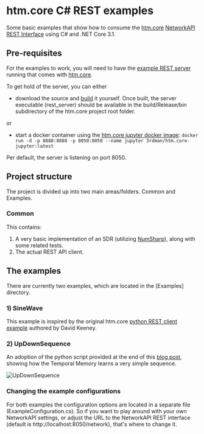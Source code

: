 # htm.core C# REST examples

Some basic examples that show how to consume the [htm.core](https://github.com/htm-community/htm.core) [NetworkAPI REST Interface](https://github.com/htm-community/htm.core/blob/master/docs/NetworkAPI_REST.md) using C# and .NET Core 3.1.

## Pre-requisites

For the examples to work, you will need to have the [example REST server](https://github.com/htm-community/htm.core/tree/master/src/examples/rest) running that comes with [htm.core](https://github.com/htm-community/htm).

To get hold of the server, you can either

- download the source and [build](https://github.com/htm-community/htm.core/blob/master/README.md#building-from-source) it yourself. Once built, the server executable (rest_server) should be available in the build/Release/bin subdirectory of the htm.core project root folder.

or


- start a docker container using the [htm.core jupyter docker image](https://hub.docker.com/r/3rdman/htm.core-jupyter):
```docker run -d -p 8888:8888 -p 8050:8050 --name jupyter 3rdman/htm.core-jupyter:latest```

Per default, the server is listening on port 8050.

## Project structure

The project is divided up into two main areas/folders. Common and Examples.

### Common

This contains:

1) A very basic implementation of an SDR (utilizing [NumSharp](https://github.com/SciSharp/NumSharp)), along with some related tests.
2) The actual REST API client.
 
## The examples

There are currently two examples, which are located in the [Examples] directory.

### 1) SineWave

This example is inspired by the original htm.core [python REST client example](https://github.com/htm-community/htm.core/blob/master/py/htm/examples/rest/client.py) authored by David Keeney.

### 2) UpDownSequence

An adoption of the python script provided at the end of this [blog post](https://3rdman.de/2020/04/hierarchical-temporal-memory-part-2/), showing how the Temporal Memory learns a very simple sequence.

![UpDownSequence](Resources/UpDownSequence.gif)

### Changing the example configurations

For both examples the configuration options are located in a separate file (ExampleConfiguration.cs). 
So if you want to play around with your own NetworkAPI settings, or adjust the URL to the NetworkAPI REST interface (default is http://localhost:8050/network), that's where to change it.